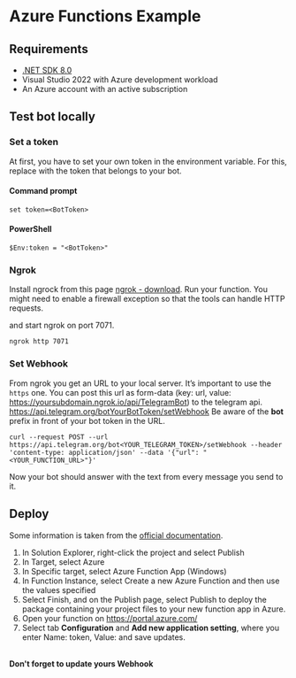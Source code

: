 # Azure Functions Example

## Requirements
- [.NET SDK 8.0](https://dotnet.microsoft.com/en-us/download/dotnet/8.0)
- Visual Studio 2022 with Azure development workload
- An Azure account with an active subscription


## Test bot locally

### Set a token
At first, you have to set your own token in the environment variable. For this, replace **<BotToken>** with the token that belongs to your bot.

#### Command prompt
```
set token=<BotToken>
```

#### PowerShell 
```
$Env:token = "<BotToken>"
```

### Ngrok
Install ngrock from this page [ngrok - download](https://ngrok.com/download).
Run your function. You might need to enable a firewall exception so that the tools can handle HTTP requests.

and start ngrok on port 7071.

```
ngrok http 7071 
```

### Set Webhook
From ngrok you get an URL to your local server. It’s important to use the `https` one. You can post this url as form-data (key: url, value: https://yoursubdomain.ngrok.io/api/TelegramBot) to the telegram api.
https://api.telegram.org/botYourBotToken/setWebhook
Be aware of the **bot** prefix in front of your bot token in the URL.

```
curl --request POST --url https://api.telegram.org/bot<YOUR_TELEGRAM_TOKEN>/setWebhook --header 'content-type: application/json' --data '{"url": "<YOUR_FUNCTION_URL>"}'
```
Now your bot should answer with the text from every message you send to it.


## Deploy
Some information is taken from the [official documentation](https://docs.microsoft.com/en-us/azure/azure-functions/functions-create-your-first-function-visual-studio).

1. In Solution Explorer, right-click the project and select Publish
2. In Target, select Azure
3. In Specific target, select Azure Function App (Windows)
4. In Function Instance, select Create a new Azure Function and then use the values specified
5. Select Finish, and on the Publish page, select Publish to deploy the package containing your project files to your new function app in Azure.
6. Open your function on https://portal.azure.com/
7. Select tab **Configuration** and **Add new application setting**, where you enter Name: token, Value: <BotToken> and save updates.

<br /> **Don't forget to update yours Webhook**
